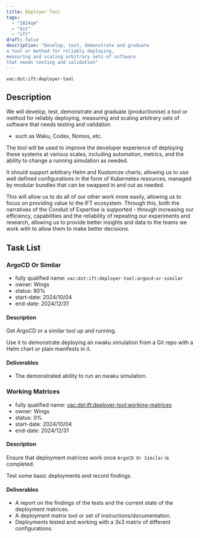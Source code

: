 ```yaml
---
title: Deployer Tool
tags:
  - "2024q4"
  - "dst"
  - "ift"
draft: false
description: "Develop, test, demonstrate and graduate
a tool or method for reliably deploying,
measuring and scaling arbitrary sets of software
that needs testing and validation"
---
```


`vac:dst:ift:deployer-tool`

## Description

We will develop, test, demonstrate and graduate (productionise)
a tool or method for reliably deploying, measuring and scaling
arbitrary sets of software that needs testing and validation
- such as Waku, Codex, Nomos, etc.

The tool will be used to improve the developer experience of
deploying these systems at various scales,
including automation, metrics, and the ability to change
a running simulation as needed.

It should support arbitrary Helm and Kustomize charts,
allowing us to use well defined configurations
in the form of Kubernetes resources,
managed by modular bundles that can be swapped in and out as needed.

This will allow us to do all of our other work more easily,
allowing us to focus on providing value to the IFT ecosystem.
Through this, both the narratives of the Conduit of Expertise
is supported - through increasing our efficiency,
capabilities and the reliability of repeating our experiments
and research, allowing us to provide better insights and data
to the teams we work with to allow them to make better decisions.

## Task List

### ArgoCD Or Similar

* fully qualified name: `vac:dst:ift:deployer-tool:argocd-or-similar`
* owner: Wings
* status: 80%
* start-date: 2024/10/04
* end-date: 2024/12/31

#### Description

Get ArgoCD or a similar tool up and running.

Use it to demonstrate deploying an nwaku simulation from a Git repo
with a Helm chart or plain manifests in it.

#### Deliverables

* The demonstrated ability to run an nwaku simulation.


### Working Matrices

* fully qualified name: <vac:dst:ift:deployer-tool:working-matrices>
* owner: Wings
* status: 0%
* start-date: 2024/10/04
* end-date: 2024/12/31

#### Description

Ensure that deployment matrices work once `ArgoCD Or Similar` is completed.

Test some basic deployments and record findings.

#### Deliverables

* A report on the findings of the tests and the current state of the deployment matrices.
* A deployment matrix tool or set of instructions/documentation.
* Deployments tested and working with a 3x3 matrix of different configurations.
